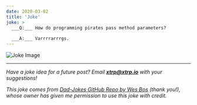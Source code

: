 ```yaml
---
date: 2020-03-02
title: 'Joke'
joke: >
  ___Q:___ How do programming pirates pass method parameters?
  
  ___A:___ Varrrrarrrgs.
---
```


![Joke Image](https://private.xtrp.io/projects/DailyDeveloperJokes/public_image_server/images/5e1258d992c4e.png)

---
*Have a joke idea for a future post? Email **[xtrp@xtrp.io](mailto:xtrp@xtrp.io)** with your suggestions!*

*This joke comes from [Dad-Jokes GitHub Repo by Wes Bos](https://github.com/wesbos/dad-jokes) (thank you!), whose owner has given me permission to use this joke with credit.*

<!-- 
Joke text:
**Q:** How do programming pirates pass method parameters?

**A:** Varrrrarrrgs.
 -->

